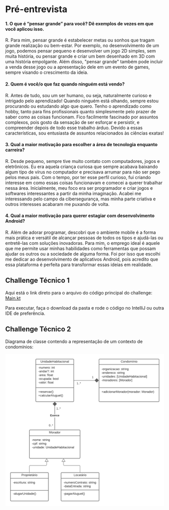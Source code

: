 # Pré-entrevista
#### 1. O que é “pensar grande” para você? Dê exemplos de vezes em que você aplicou isso.
R. Para mim, pensar grande é estabelecer metas ou sonhos que tragam grande realização ou bem-estar. Por exemplo, no desenvolvimento de um jogo, podemos pensar pequeno
e desenvolver um jogo 2D simples, sem muita história, ou pensar grande e criar um bem desenhado em 3D com uma história empolgante. Além disso, "pensar grande"
também pode incluir a venda desse jogo ou a apresentação dele em um evento de games, sempre visando o crescimento da ideia.

#### 2. Quem é você/o que faz quando ninguém está vendo?
R. Antes de tudo, sou um ser humano, ou seja, naturalmente curioso e intrigado pelo aprendizado! Quando ninguém está olhando, sempre estou procurando ou estudando algo
que quero. Tenho o aprendizado como hobby, tanto para fins profissionais quanto simplesmente pelo prazer de saber como as coisas funcionam. Fico facilmente fascinado
por assuntos complexos, pois gosto da sensação de ser esforçar e persistir, e compreender depois de todo esse trabalho árduo. Devido a essas características, sou
entusiasta de assuntos relacionados às ciências exatas!

#### 3. Qual a maior motivação para escolher a área de tecnologia enquanto carreira?
R. Desde pequeno, sempre tive muito contato com computadores, jogos e eletrônicos. Eu era aquela criança curiosa que sempre acabava baixando algum tipo de vírus no
computador e precisava arrumar para não ser pego pelos meus pais. Com o tempo, por ter esse perfil curioso, fui criando interesse em como essas coisas funcionavam e
comecei a querer trabalhar nessa área. Inicialmente, meu foco era ser programador e criar jogos e softwares interessantes a partir da minha imaginação. Acabei
me interessando pelo campo da cibersegurança, mas minha parte criativa e outros interesses acabaram me puxando de volta.

#### 4. Qual a maior motivação para querer estagiar com desenvolvimento Android?
R. Além de adorar programar, descobri que o ambiente mobile é a forma mais prática e versátil de alcançar pessoas de todos os tipos e ajudá-las ou entretê-las com
soluções inovadoras. Para mim, o emprego ideal é aquele que me permite usar minhas habilidades como ferramentas que possam ajudar os outros ou a sociedade de
alguma forma. Foi por isso que escolhi me dedicar ao desenvolvimento de aplicativos Android, pois acredito que essa plataforma é perfeita para transformar essas ideias
em realidade.

## Challenge Técnico 1

Aqui está o link direto para o arquivo do código principal do challenge: <a href="challenge_1/src/main/kotlin/Main.kt" >Main.kt</a>

Para executar, faça o download da pasta e rode o código no IntelliJ ou outra IDE de preferência.

## Challenge Técnico 2
Diagrama de classe contendo a representação de um contexto de condomínios:
 
<img src="challenge_2.png" alt="Imagem do diagrama">
